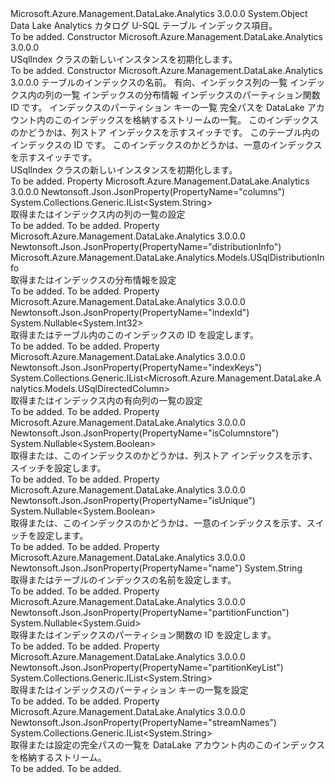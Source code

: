 <Type Name="USqlIndex" FullName="Microsoft.Azure.Management.DataLake.Analytics.Models.USqlIndex">
  <TypeSignature Language="C#" Value="public class USqlIndex" />
  <TypeSignature Language="ILAsm" Value=".class public auto ansi beforefieldinit USqlIndex extends System.Object" />
  <TypeSignature Language="DocId" Value="T:Microsoft.Azure.Management.DataLake.Analytics.Models.USqlIndex" />
  <TypeSignature Language="VB.NET" Value="Public Class USqlIndex" />
  <TypeSignature Language="F#" Value="type USqlIndex = class" />
  <AssemblyInfo>
    <AssemblyName>Microsoft.Azure.Management.DataLake.Analytics</AssemblyName>
    <AssemblyVersion>3.0.0.0</AssemblyVersion>
  </AssemblyInfo>
  <Base>
    <BaseTypeName>System.Object</BaseTypeName>
  </Base>
  <Interfaces />
  <Docs>
    <summary>
            Data Lake Analytics カタログ U-SQL テーブル インデックス項目。
            </summary>
    <remarks>To be added.</remarks>
  </Docs>
  <Members>
    <Member MemberName=".ctor">
      <MemberSignature Language="C#" Value="public USqlIndex ();" />
      <MemberSignature Language="ILAsm" Value=".method public hidebysig specialname rtspecialname instance void .ctor() cil managed" />
      <MemberSignature Language="DocId" Value="M:Microsoft.Azure.Management.DataLake.Analytics.Models.USqlIndex.#ctor" />
      <MemberSignature Language="VB.NET" Value="Public Sub New ()" />
      <MemberType>Constructor</MemberType>
      <AssemblyInfo>
        <AssemblyName>Microsoft.Azure.Management.DataLake.Analytics</AssemblyName>
        <AssemblyVersion>3.0.0.0</AssemblyVersion>
      </AssemblyInfo>
      <Parameters />
      <Docs>
        <summary>
            USqlIndex クラスの新しいインスタンスを初期化します。
            </summary>
        <remarks>To be added.</remarks>
      </Docs>
    </Member>
    <Member MemberName=".ctor">
      <MemberSignature Language="C#" Value="public USqlIndex (string name = null, System.Collections.Generic.IList&lt;Microsoft.Azure.Management.DataLake.Analytics.Models.USqlDirectedColumn&gt; indexKeys = null, System.Collections.Generic.IList&lt;string&gt; columns = null, Microsoft.Azure.Management.DataLake.Analytics.Models.USqlDistributionInfo distributionInfo = null, Nullable&lt;Guid&gt; partitionFunction = null, System.Collections.Generic.IList&lt;string&gt; partitionKeyList = null, System.Collections.Generic.IList&lt;string&gt; streamNames = null, Nullable&lt;bool&gt; isColumnstore = null, Nullable&lt;int&gt; indexId = null, Nullable&lt;bool&gt; isUnique = null);" />
      <MemberSignature Language="ILAsm" Value=".method public hidebysig specialname rtspecialname instance void .ctor(string name, class System.Collections.Generic.IList`1&lt;class Microsoft.Azure.Management.DataLake.Analytics.Models.USqlDirectedColumn&gt; indexKeys, class System.Collections.Generic.IList`1&lt;string&gt; columns, class Microsoft.Azure.Management.DataLake.Analytics.Models.USqlDistributionInfo distributionInfo, valuetype System.Nullable`1&lt;valuetype System.Guid&gt; partitionFunction, class System.Collections.Generic.IList`1&lt;string&gt; partitionKeyList, class System.Collections.Generic.IList`1&lt;string&gt; streamNames, valuetype System.Nullable`1&lt;bool&gt; isColumnstore, valuetype System.Nullable`1&lt;int32&gt; indexId, valuetype System.Nullable`1&lt;bool&gt; isUnique) cil managed" />
      <MemberSignature Language="DocId" Value="M:Microsoft.Azure.Management.DataLake.Analytics.Models.USqlIndex.#ctor(System.String,System.Collections.Generic.IList{Microsoft.Azure.Management.DataLake.Analytics.Models.USqlDirectedColumn},System.Collections.Generic.IList{System.String},Microsoft.Azure.Management.DataLake.Analytics.Models.USqlDistributionInfo,System.Nullable{System.Guid},System.Collections.Generic.IList{System.String},System.Collections.Generic.IList{System.String},System.Nullable{System.Boolean},System.Nullable{System.Int32},System.Nullable{System.Boolean})" />
      <MemberSignature Language="VB.NET" Value="Public Sub New (Optional name As String = null, Optional indexKeys As IList(Of USqlDirectedColumn) = null, Optional columns As IList(Of String) = null, Optional distributionInfo As USqlDistributionInfo = null, Optional partitionFunction As Nullable(Of Guid) = null, Optional partitionKeyList As IList(Of String) = null, Optional streamNames As IList(Of String) = null, Optional isColumnstore As Nullable(Of Boolean) = null, Optional indexId As Nullable(Of Integer) = null, Optional isUnique As Nullable(Of Boolean) = null)" />
      <MemberSignature Language="F#" Value="new Microsoft.Azure.Management.DataLake.Analytics.Models.USqlIndex : string * System.Collections.Generic.IList&lt;Microsoft.Azure.Management.DataLake.Analytics.Models.USqlDirectedColumn&gt; * System.Collections.Generic.IList&lt;string&gt; * Microsoft.Azure.Management.DataLake.Analytics.Models.USqlDistributionInfo * Nullable&lt;Guid&gt; * System.Collections.Generic.IList&lt;string&gt; * System.Collections.Generic.IList&lt;string&gt; * Nullable&lt;bool&gt; * Nullable&lt;int&gt; * Nullable&lt;bool&gt; -&gt; Microsoft.Azure.Management.DataLake.Analytics.Models.USqlIndex" Usage="new Microsoft.Azure.Management.DataLake.Analytics.Models.USqlIndex (name, indexKeys, columns, distributionInfo, partitionFunction, partitionKeyList, streamNames, isColumnstore, indexId, isUnique)" />
      <MemberType>Constructor</MemberType>
      <AssemblyInfo>
        <AssemblyName>Microsoft.Azure.Management.DataLake.Analytics</AssemblyName>
        <AssemblyVersion>3.0.0.0</AssemblyVersion>
      </AssemblyInfo>
      <Parameters>
        <Parameter Name="name" Type="System.String" />
        <Parameter Name="indexKeys" Type="System.Collections.Generic.IList&lt;Microsoft.Azure.Management.DataLake.Analytics.Models.USqlDirectedColumn&gt;" />
        <Parameter Name="columns" Type="System.Collections.Generic.IList&lt;System.String&gt;" />
        <Parameter Name="distributionInfo" Type="Microsoft.Azure.Management.DataLake.Analytics.Models.USqlDistributionInfo" />
        <Parameter Name="partitionFunction" Type="System.Nullable&lt;System.Guid&gt;" />
        <Parameter Name="partitionKeyList" Type="System.Collections.Generic.IList&lt;System.String&gt;" />
        <Parameter Name="streamNames" Type="System.Collections.Generic.IList&lt;System.String&gt;" />
        <Parameter Name="isColumnstore" Type="System.Nullable&lt;System.Boolean&gt;" />
        <Parameter Name="indexId" Type="System.Nullable&lt;System.Int32&gt;" />
        <Parameter Name="isUnique" Type="System.Nullable&lt;System.Boolean&gt;" />
      </Parameters>
      <Docs>
        <param name="name">テーブルのインデックスの名前。</param>
        <param name="indexKeys">有向、インデックス列の一覧</param>
        <param name="columns">インデックス内の列の一覧</param>
        <param name="distributionInfo">インデックスの分布情報</param>
        <param name="partitionFunction">インデックスのパーティション関数 ID です。</param>
        <param name="partitionKeyList">インデックスのパーティション キーの一覧</param>
        <param name="streamNames">完全パスを DataLake アカウント内のこのインデックスを格納するストリームの一覧。</param>
        <param name="isColumnstore">このインデックスのかどうかは、列ストア インデックスを示すスイッチです。</param>
        <param name="indexId">このテーブル内のインデックスの ID です。</param>
        <param name="isUnique">このインデックスのかどうかは、一意のインデックスを示すスイッチです。</param>
        <summary>
            USqlIndex クラスの新しいインスタンスを初期化します。
            </summary>
        <remarks>To be added.</remarks>
      </Docs>
    </Member>
    <Member MemberName="Columns">
      <MemberSignature Language="C#" Value="public System.Collections.Generic.IList&lt;string&gt; Columns { get; set; }" />
      <MemberSignature Language="ILAsm" Value=".property instance class System.Collections.Generic.IList`1&lt;string&gt; Columns" />
      <MemberSignature Language="DocId" Value="P:Microsoft.Azure.Management.DataLake.Analytics.Models.USqlIndex.Columns" />
      <MemberSignature Language="VB.NET" Value="Public Property Columns As IList(Of String)" />
      <MemberSignature Language="F#" Value="member this.Columns : System.Collections.Generic.IList&lt;string&gt; with get, set" Usage="Microsoft.Azure.Management.DataLake.Analytics.Models.USqlIndex.Columns" />
      <MemberType>Property</MemberType>
      <AssemblyInfo>
        <AssemblyName>Microsoft.Azure.Management.DataLake.Analytics</AssemblyName>
        <AssemblyVersion>3.0.0.0</AssemblyVersion>
      </AssemblyInfo>
      <Attributes>
        <Attribute>
          <AttributeName>Newtonsoft.Json.JsonProperty(PropertyName="columns")</AttributeName>
        </Attribute>
      </Attributes>
      <ReturnValue>
        <ReturnType>System.Collections.Generic.IList&lt;System.String&gt;</ReturnType>
      </ReturnValue>
      <Docs>
        <summary>
            取得またはインデックス内の列の一覧の設定
            </summary>
        <value>To be added.</value>
        <remarks>To be added.</remarks>
      </Docs>
    </Member>
    <Member MemberName="DistributionInfo">
      <MemberSignature Language="C#" Value="public Microsoft.Azure.Management.DataLake.Analytics.Models.USqlDistributionInfo DistributionInfo { get; set; }" />
      <MemberSignature Language="ILAsm" Value=".property instance class Microsoft.Azure.Management.DataLake.Analytics.Models.USqlDistributionInfo DistributionInfo" />
      <MemberSignature Language="DocId" Value="P:Microsoft.Azure.Management.DataLake.Analytics.Models.USqlIndex.DistributionInfo" />
      <MemberSignature Language="VB.NET" Value="Public Property DistributionInfo As USqlDistributionInfo" />
      <MemberSignature Language="F#" Value="member this.DistributionInfo : Microsoft.Azure.Management.DataLake.Analytics.Models.USqlDistributionInfo with get, set" Usage="Microsoft.Azure.Management.DataLake.Analytics.Models.USqlIndex.DistributionInfo" />
      <MemberType>Property</MemberType>
      <AssemblyInfo>
        <AssemblyName>Microsoft.Azure.Management.DataLake.Analytics</AssemblyName>
        <AssemblyVersion>3.0.0.0</AssemblyVersion>
      </AssemblyInfo>
      <Attributes>
        <Attribute>
          <AttributeName>Newtonsoft.Json.JsonProperty(PropertyName="distributionInfo")</AttributeName>
        </Attribute>
      </Attributes>
      <ReturnValue>
        <ReturnType>Microsoft.Azure.Management.DataLake.Analytics.Models.USqlDistributionInfo</ReturnType>
      </ReturnValue>
      <Docs>
        <summary>
            取得またはインデックスの分布情報を設定
            </summary>
        <value>To be added.</value>
        <remarks>To be added.</remarks>
      </Docs>
    </Member>
    <Member MemberName="IndexId">
      <MemberSignature Language="C#" Value="public Nullable&lt;int&gt; IndexId { get; set; }" />
      <MemberSignature Language="ILAsm" Value=".property instance valuetype System.Nullable`1&lt;int32&gt; IndexId" />
      <MemberSignature Language="DocId" Value="P:Microsoft.Azure.Management.DataLake.Analytics.Models.USqlIndex.IndexId" />
      <MemberSignature Language="VB.NET" Value="Public Property IndexId As Nullable(Of Integer)" />
      <MemberSignature Language="F#" Value="member this.IndexId : Nullable&lt;int&gt; with get, set" Usage="Microsoft.Azure.Management.DataLake.Analytics.Models.USqlIndex.IndexId" />
      <MemberType>Property</MemberType>
      <AssemblyInfo>
        <AssemblyName>Microsoft.Azure.Management.DataLake.Analytics</AssemblyName>
        <AssemblyVersion>3.0.0.0</AssemblyVersion>
      </AssemblyInfo>
      <Attributes>
        <Attribute>
          <AttributeName>Newtonsoft.Json.JsonProperty(PropertyName="indexId")</AttributeName>
        </Attribute>
      </Attributes>
      <ReturnValue>
        <ReturnType>System.Nullable&lt;System.Int32&gt;</ReturnType>
      </ReturnValue>
      <Docs>
        <summary>
            取得またはテーブル内のこのインデックスの ID を設定します。
            </summary>
        <value>To be added.</value>
        <remarks>To be added.</remarks>
      </Docs>
    </Member>
    <Member MemberName="IndexKeys">
      <MemberSignature Language="C#" Value="public System.Collections.Generic.IList&lt;Microsoft.Azure.Management.DataLake.Analytics.Models.USqlDirectedColumn&gt; IndexKeys { get; set; }" />
      <MemberSignature Language="ILAsm" Value=".property instance class System.Collections.Generic.IList`1&lt;class Microsoft.Azure.Management.DataLake.Analytics.Models.USqlDirectedColumn&gt; IndexKeys" />
      <MemberSignature Language="DocId" Value="P:Microsoft.Azure.Management.DataLake.Analytics.Models.USqlIndex.IndexKeys" />
      <MemberSignature Language="VB.NET" Value="Public Property IndexKeys As IList(Of USqlDirectedColumn)" />
      <MemberSignature Language="F#" Value="member this.IndexKeys : System.Collections.Generic.IList&lt;Microsoft.Azure.Management.DataLake.Analytics.Models.USqlDirectedColumn&gt; with get, set" Usage="Microsoft.Azure.Management.DataLake.Analytics.Models.USqlIndex.IndexKeys" />
      <MemberType>Property</MemberType>
      <AssemblyInfo>
        <AssemblyName>Microsoft.Azure.Management.DataLake.Analytics</AssemblyName>
        <AssemblyVersion>3.0.0.0</AssemblyVersion>
      </AssemblyInfo>
      <Attributes>
        <Attribute>
          <AttributeName>Newtonsoft.Json.JsonProperty(PropertyName="indexKeys")</AttributeName>
        </Attribute>
      </Attributes>
      <ReturnValue>
        <ReturnType>System.Collections.Generic.IList&lt;Microsoft.Azure.Management.DataLake.Analytics.Models.USqlDirectedColumn&gt;</ReturnType>
      </ReturnValue>
      <Docs>
        <summary>
            取得またはインデックス内の有向列の一覧の設定
            </summary>
        <value>To be added.</value>
        <remarks>To be added.</remarks>
      </Docs>
    </Member>
    <Member MemberName="IsColumnstore">
      <MemberSignature Language="C#" Value="public Nullable&lt;bool&gt; IsColumnstore { get; set; }" />
      <MemberSignature Language="ILAsm" Value=".property instance valuetype System.Nullable`1&lt;bool&gt; IsColumnstore" />
      <MemberSignature Language="DocId" Value="P:Microsoft.Azure.Management.DataLake.Analytics.Models.USqlIndex.IsColumnstore" />
      <MemberSignature Language="VB.NET" Value="Public Property IsColumnstore As Nullable(Of Boolean)" />
      <MemberSignature Language="F#" Value="member this.IsColumnstore : Nullable&lt;bool&gt; with get, set" Usage="Microsoft.Azure.Management.DataLake.Analytics.Models.USqlIndex.IsColumnstore" />
      <MemberType>Property</MemberType>
      <AssemblyInfo>
        <AssemblyName>Microsoft.Azure.Management.DataLake.Analytics</AssemblyName>
        <AssemblyVersion>3.0.0.0</AssemblyVersion>
      </AssemblyInfo>
      <Attributes>
        <Attribute>
          <AttributeName>Newtonsoft.Json.JsonProperty(PropertyName="isColumnstore")</AttributeName>
        </Attribute>
      </Attributes>
      <ReturnValue>
        <ReturnType>System.Nullable&lt;System.Boolean&gt;</ReturnType>
      </ReturnValue>
      <Docs>
        <summary>
            取得または、このインデックスのかどうかは、列ストア インデックスを示す、スイッチを設定します。
            </summary>
        <value>To be added.</value>
        <remarks>To be added.</remarks>
      </Docs>
    </Member>
    <Member MemberName="IsUnique">
      <MemberSignature Language="C#" Value="public Nullable&lt;bool&gt; IsUnique { get; set; }" />
      <MemberSignature Language="ILAsm" Value=".property instance valuetype System.Nullable`1&lt;bool&gt; IsUnique" />
      <MemberSignature Language="DocId" Value="P:Microsoft.Azure.Management.DataLake.Analytics.Models.USqlIndex.IsUnique" />
      <MemberSignature Language="VB.NET" Value="Public Property IsUnique As Nullable(Of Boolean)" />
      <MemberSignature Language="F#" Value="member this.IsUnique : Nullable&lt;bool&gt; with get, set" Usage="Microsoft.Azure.Management.DataLake.Analytics.Models.USqlIndex.IsUnique" />
      <MemberType>Property</MemberType>
      <AssemblyInfo>
        <AssemblyName>Microsoft.Azure.Management.DataLake.Analytics</AssemblyName>
        <AssemblyVersion>3.0.0.0</AssemblyVersion>
      </AssemblyInfo>
      <Attributes>
        <Attribute>
          <AttributeName>Newtonsoft.Json.JsonProperty(PropertyName="isUnique")</AttributeName>
        </Attribute>
      </Attributes>
      <ReturnValue>
        <ReturnType>System.Nullable&lt;System.Boolean&gt;</ReturnType>
      </ReturnValue>
      <Docs>
        <summary>
            取得または、このインデックスのかどうかは、一意のインデックスを示す、スイッチを設定します。
            </summary>
        <value>To be added.</value>
        <remarks>To be added.</remarks>
      </Docs>
    </Member>
    <Member MemberName="Name">
      <MemberSignature Language="C#" Value="public string Name { get; set; }" />
      <MemberSignature Language="ILAsm" Value=".property instance string Name" />
      <MemberSignature Language="DocId" Value="P:Microsoft.Azure.Management.DataLake.Analytics.Models.USqlIndex.Name" />
      <MemberSignature Language="VB.NET" Value="Public Property Name As String" />
      <MemberSignature Language="F#" Value="member this.Name : string with get, set" Usage="Microsoft.Azure.Management.DataLake.Analytics.Models.USqlIndex.Name" />
      <MemberType>Property</MemberType>
      <AssemblyInfo>
        <AssemblyName>Microsoft.Azure.Management.DataLake.Analytics</AssemblyName>
        <AssemblyVersion>3.0.0.0</AssemblyVersion>
      </AssemblyInfo>
      <Attributes>
        <Attribute>
          <AttributeName>Newtonsoft.Json.JsonProperty(PropertyName="name")</AttributeName>
        </Attribute>
      </Attributes>
      <ReturnValue>
        <ReturnType>System.String</ReturnType>
      </ReturnValue>
      <Docs>
        <summary>
            取得またはテーブルのインデックスの名前を設定します。
            </summary>
        <value>To be added.</value>
        <remarks>To be added.</remarks>
      </Docs>
    </Member>
    <Member MemberName="PartitionFunction">
      <MemberSignature Language="C#" Value="public Nullable&lt;Guid&gt; PartitionFunction { get; set; }" />
      <MemberSignature Language="ILAsm" Value=".property instance valuetype System.Nullable`1&lt;valuetype System.Guid&gt; PartitionFunction" />
      <MemberSignature Language="DocId" Value="P:Microsoft.Azure.Management.DataLake.Analytics.Models.USqlIndex.PartitionFunction" />
      <MemberSignature Language="VB.NET" Value="Public Property PartitionFunction As Nullable(Of Guid)" />
      <MemberSignature Language="F#" Value="member this.PartitionFunction : Nullable&lt;Guid&gt; with get, set" Usage="Microsoft.Azure.Management.DataLake.Analytics.Models.USqlIndex.PartitionFunction" />
      <MemberType>Property</MemberType>
      <AssemblyInfo>
        <AssemblyName>Microsoft.Azure.Management.DataLake.Analytics</AssemblyName>
        <AssemblyVersion>3.0.0.0</AssemblyVersion>
      </AssemblyInfo>
      <Attributes>
        <Attribute>
          <AttributeName>Newtonsoft.Json.JsonProperty(PropertyName="partitionFunction")</AttributeName>
        </Attribute>
      </Attributes>
      <ReturnValue>
        <ReturnType>System.Nullable&lt;System.Guid&gt;</ReturnType>
      </ReturnValue>
      <Docs>
        <summary>
            取得またはインデックスのパーティション関数の ID を設定します。
            </summary>
        <value>To be added.</value>
        <remarks>To be added.</remarks>
      </Docs>
    </Member>
    <Member MemberName="PartitionKeyList">
      <MemberSignature Language="C#" Value="public System.Collections.Generic.IList&lt;string&gt; PartitionKeyList { get; set; }" />
      <MemberSignature Language="ILAsm" Value=".property instance class System.Collections.Generic.IList`1&lt;string&gt; PartitionKeyList" />
      <MemberSignature Language="DocId" Value="P:Microsoft.Azure.Management.DataLake.Analytics.Models.USqlIndex.PartitionKeyList" />
      <MemberSignature Language="VB.NET" Value="Public Property PartitionKeyList As IList(Of String)" />
      <MemberSignature Language="F#" Value="member this.PartitionKeyList : System.Collections.Generic.IList&lt;string&gt; with get, set" Usage="Microsoft.Azure.Management.DataLake.Analytics.Models.USqlIndex.PartitionKeyList" />
      <MemberType>Property</MemberType>
      <AssemblyInfo>
        <AssemblyName>Microsoft.Azure.Management.DataLake.Analytics</AssemblyName>
        <AssemblyVersion>3.0.0.0</AssemblyVersion>
      </AssemblyInfo>
      <Attributes>
        <Attribute>
          <AttributeName>Newtonsoft.Json.JsonProperty(PropertyName="partitionKeyList")</AttributeName>
        </Attribute>
      </Attributes>
      <ReturnValue>
        <ReturnType>System.Collections.Generic.IList&lt;System.String&gt;</ReturnType>
      </ReturnValue>
      <Docs>
        <summary>
            取得またはインデックスのパーティション キーの一覧を設定
            </summary>
        <value>To be added.</value>
        <remarks>To be added.</remarks>
      </Docs>
    </Member>
    <Member MemberName="StreamNames">
      <MemberSignature Language="C#" Value="public System.Collections.Generic.IList&lt;string&gt; StreamNames { get; set; }" />
      <MemberSignature Language="ILAsm" Value=".property instance class System.Collections.Generic.IList`1&lt;string&gt; StreamNames" />
      <MemberSignature Language="DocId" Value="P:Microsoft.Azure.Management.DataLake.Analytics.Models.USqlIndex.StreamNames" />
      <MemberSignature Language="VB.NET" Value="Public Property StreamNames As IList(Of String)" />
      <MemberSignature Language="F#" Value="member this.StreamNames : System.Collections.Generic.IList&lt;string&gt; with get, set" Usage="Microsoft.Azure.Management.DataLake.Analytics.Models.USqlIndex.StreamNames" />
      <MemberType>Property</MemberType>
      <AssemblyInfo>
        <AssemblyName>Microsoft.Azure.Management.DataLake.Analytics</AssemblyName>
        <AssemblyVersion>3.0.0.0</AssemblyVersion>
      </AssemblyInfo>
      <Attributes>
        <Attribute>
          <AttributeName>Newtonsoft.Json.JsonProperty(PropertyName="streamNames")</AttributeName>
        </Attribute>
      </Attributes>
      <ReturnValue>
        <ReturnType>System.Collections.Generic.IList&lt;System.String&gt;</ReturnType>
      </ReturnValue>
      <Docs>
        <summary>
            取得または設定の完全パスの一覧を DataLake アカウント内のこのインデックスを格納するストリーム。
            </summary>
        <value>To be added.</value>
        <remarks>To be added.</remarks>
      </Docs>
    </Member>
  </Members>
</Type>